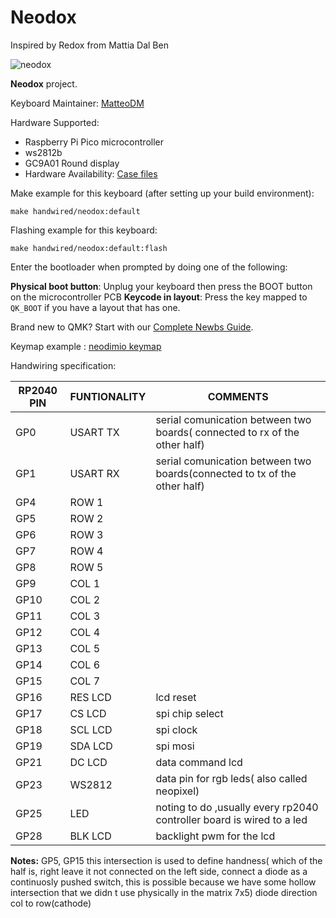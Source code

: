 # Neodox

Inspired by Redox from Mattia Dal Ben

![neodox](https://i.imgur.com/sA6O45Jh.jpg)

**Neodox** project.

Keyboard Maintainer: [MatteoDM](https://github.com/MatteoDM)  

Hardware Supported:

- Raspberry Pi Pico microcontroller
- ws2812b
- GC9A01 Round display
- Hardware Availability: [Case files](https://www.thingiverse.com/thing:5625196)

Make example for this keyboard (after setting up your build environment):

    make handwired/neodox:default

Flashing example for this keyboard:

    make handwired/neodox:default:flash

Enter the bootloader when prompted by doing one of the following:

**Physical boot button**: Unplug your keyboard then press the BOOT button on the microcontroller PCB
**Keycode in layout**: Press the key mapped to `QK_BOOT` if you have a layout that has one.

Brand new to QMK? Start with our [Complete Newbs Guide](https://docs.qmk.fm/#/newbs).

Keymap example : [neodimio keymap](https://gitlab.com/neodox/neodox/-/tree/new_keymap/keymaps/neodimio?ref_type=heads)  

Handwiring specification:

|RP2040 PIN|  FUNTIONALITY  |  COMMENTS                                                                   |
|----------|----------------|-----------------------------------------------------------------------------|
|GP0       |  USART TX      |  serial comunication between two boards( connected to rx of the other half) |
|GP1       |  USART RX      |  serial comunication between two boards(connected to tx of the other half)  |
|GP4       |  ROW 1         |                                                                             |
|GP5       |  ROW 2         |                                                                             |
|GP6       |  ROW 3         |                                                                             |
|GP7       |  ROW 4         |                                                                             |
|GP8       |  ROW 5         |                                                                             |
|GP9       |  COL 1         |                                                                             |
|GP10      |  COL 2         |                                                                             |
|GP11      |  COL 3         |                                                                             |
|GP12      |  COL 4         |                                                                             |
|GP13      |  COL 5         |                                                                             |
|GP14      |  COL 6         |                                                                             |
|GP15      |  COL 7         |                                                                             |
|GP16      |  RES LCD       |  lcd reset                                                                  |
|GP17      |  CS LCD        |  spi chip select                                                            |
|GP18      |  SCL LCD       |  spi clock                                                                  |
|GP19      |  SDA LCD       |  spi mosi                                                                   |
|GP21      |  DC LCD        |  data command lcd                                                           |
|GP23      |  WS2812        |  data pin for rgb leds( also called neopixel)                               |
|GP25      |  LED           |  noting to do ,usually every rp2040 controller board is wired to a led      |
|GP28      |  BLK LCD       |  backlight pwm for the lcd                                                  |

**Notes:**
GP5, GP15
this intersection is used to define handness( which of the half is, right leave it not connected on the left side, connect a diode as a continuosly pushed switch, this is possible because we have some hollow intersection that we didn t use physically in the matrix 7x5)
diode direction col to row(cathode)
